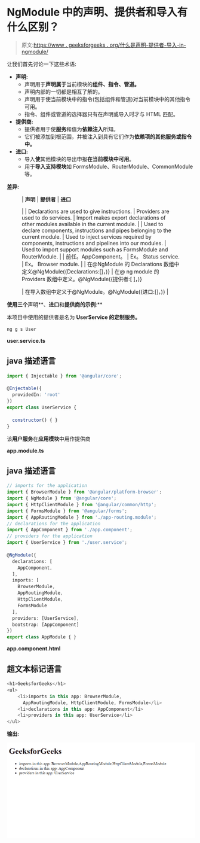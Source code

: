 # NgModule 中的声明、提供者和导入有什么区别？

> 原文:[https://www . geeksforgeeks . org/什么是声明-提供者-导入-in-ngmodule/](https://www.geeksforgeeks.org/what-is-the-difference-between-declarations-providers-and-import-in-ngmodule/)

让我们首先讨论一下这些术语:

*   **声明:**
    *   声明用于**声明属于**当前模块的**组件、指令、管道。**
    *   声明内部的一切都是相互了解的。
    *   声明用于使当前模块中的指令(包括组件和管道)对当前模块中的其他指令可用。
    *   指令、组件或管道的选择器只有在声明或导入时才与 HTML 匹配。
*   **提供商:**
    *   提供者用于使**服务**和值为**依赖注入**所知。
    *   它们被添加到根范围，并被注入到具有它们作为**依赖项的其他服务或指令中。**
*   **进口:**
    *   导入**使**其他模块的导出申报**在当前模块中可用**。
    *   用于**导入支持模块**如 FormsModule、RouterModule、CommonModule 等。

**差异:**

<figure class="table">

| **声明** | **提供者** | **进口**

 |
| Declarations are used to give instructions. | Providers are used to do services. | Import makes export declarations of other modules available in the current module. |
| Used to declare components, instructions and pipes belonging to the current module. | Used to inject services required by components, instructions and pipelines into our modules. | Used to import support modules such as FormsModule and RouterModule. |
| 前任。AppComponent。 | Ex。 Status service. | Ex。 Browser module. |
| 在@NgModule 的 Declarations 数组中定义@NgModule({Declarations:[]，)} | 在@ ng module 的 Providers 数组中定义。@NgModule({提供者:[ ]，)}

 | 在导入数组中定义于@NgModule。@NgModule({进口:[]，)} |

</figure>

**使用三个**声明**、**进口**和**提供商的示例**:**

本项目中使用的提供者是名为 **UserService 的定制服务。**

```ts
ng g s User

```

**user.service.ts**

## java 描述语言

```ts
import { Injectable } from '@angular/core';

@Injectable({
  providedIn: 'root'
})
export class UserService {

  constructor() { }
}
```

该**用户服务**在**应用模块**中用作提供商

**app.module.ts**

## java 描述语言

```ts
// imports for the application
import { BrowserModule } from '@angular/platform-browser';
import { NgModule } from '@angular/core';
import { HttpClientModule } from '@angular/common/http';
import { FormsModule } from '@angular/forms';
import { AppRoutingModule } from './app-routing.module';
// declarations for the application
import { AppComponent } from './app.component';
// providers for the application
import { UserService } from './user.service';

@NgModule({
  declarations: [
    AppComponent,
  ],
  imports: [
    BrowserModule,
    AppRoutingModule,
    HttpClientModule,
    FormsModule
  ],
  providers: [UserService],
  bootstrap: [AppComponent]
})
export class AppModule { }
```

**app.component.html**

## 超文本标记语言

```ts
<h1>GeeksforGeeks</h1>
<ul>
    <li>imports in this app: BrowserModule,
      AppRoutingModule, HttpClientModule, FormsModule</li>
    <li>declarations in this app: AppComponent</li>
    <li>providers in this app: UserService</li>
</ul>
```

**输出:**

![](img/43c4280b4d8bef7bc3d0fd0028f375e3.png)